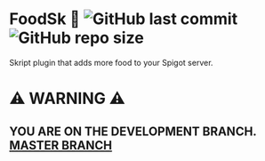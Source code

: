 # FoodSk 🍕 ![GitHub last commit](https://img.shields.io/github/last-commit/PanIntegralus/FoodSk) ![GitHub repo size](https://img.shields.io/github/repo-size/PanIntegralus/FoodSk)
Skript plugin that adds more food to your Spigot server.

# ⚠ WARNING ⚠
## YOU ARE ON THE DEVELOPMENT BRANCH. [MASTER BRANCH](https://github.com/PanIntegralus/FoodSk)
